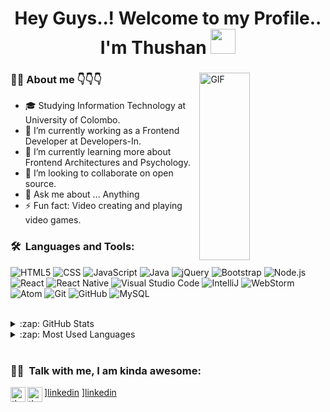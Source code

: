 <h1 align="center" color=#00ffff >Hey Guys..! Welcome to my Profile.. I'm Thushan <img src="https://www.animatedimages.org/data/media/1645/animated-waving-image-0010.gif" width="40px" /> </h1>

<div>
<img width = "40%" align="right" alt="GIF" height="300px" src="https://i.pinimg.com/originals/d0/c6/04/d0c60459431b6ffaecf92fc902ca996d.gif" />
<div align="left">
  <h3>👨‍💻 About me 👇👇👇</h3>
  
- 🎓 Studying Information Technology at University of Colombo.
- 🔭 I’m currently working as a Frontend Developer at Developers-In.
- 🌱 I’m currently learning more about Frontend Architectures and Psychology.
- 👯 I’m looking to collaborate on open source.
- 💬 Ask me about ... Anything
- ⚡ Fun fact: Video creating and playing video games.

</div> 
</div>

<h3> 🛠 &nbsp;Languages and Tools:</h3>


  ![HTML5](https://img.shields.io/badge/-HTML5-333333?style=flat&logo=HTML5)
  ![CSS](https://img.shields.io/badge/-CSS-333333?style=flat&logo=CSS3&logoColor=1572B6)
  ![JavaScript](https://img.shields.io/badge/-JavaScript-333333?style=flat&logo=javascript)
  ![Java](https://img.shields.io/badge/-Java-333333?style=flat&logo=Java&logoColor=007396)
  ![jQuery](https://img.shields.io/badge/-JQuery-333333?style=flat&logo=jquery&logoColor=1572B6)
  ![Bootstrap](https://img.shields.io/badge/-Bootstrap-333333?style=flat&logo=bootstrap&logoColor=563D7C)
  ![Node.js](https://img.shields.io/badge/-Node.js-333333?style=flat&logo=node.js)
  ![React](https://img.shields.io/badge/-React-333333?style=flat&logo=react)
  ![React Native](https://img.shields.io/badge/-React%20Native-333333?style=flat&logo=react)
  ![Visual Studio Code](https://img.shields.io/badge/-Visual%20Studio%20Code-333333?style=flat&logo=visual-studio-code&logoColor=007ACC)
  ![IntelliJ](https://img.shields.io/badge/-IntelliJ%20IDEA-333333?style=flat&logo=IntelliJ-IDEA)
  ![WebStorm](https://img.shields.io/badge/-Web%20Storm-333333?style=flat&logo=WebStorm&logoColor=cyan)
  ![Atom](https://img.shields.io/badge/-Atom-333333?style=flat&logo=Atom&logoColor=green)
  ![Git](https://img.shields.io/badge/-Git-333333?style=flat&logo=git)
  ![GitHub](https://img.shields.io/badge/-GitHub-333333?style=flat&logo=github)
  ![MySQL](https://img.shields.io/badge/-MySQL-333333?style=flat&logo=mysql)
  
  <br />
  
  
  <details>
  <summary>:zap: GitHub Stats</summary>

  <img align="left" alt="Thushan's GitHub Stats" src="https://github-readme-stats.vercel.app/api?username=Thushan-Wijenayake&show_icons=true&hide_border=true" />

</details>

<details>
  <summary>:zap: Most Used Languages</summary>

<img align="left" alt="Thushan's GitHub Top Languages" src="https://github-readme-stats.vercel.app/api/top-langs/?username=Thushan-Wijenayake" />

</details>

<br/>

<h3> 🤝🏻 &nbsp;Talk with me, I am kinda awesome: </h3>


<img align="left" alt="thushan-wijenayake | LinkedIn" width="24px" src="https://cdn.jsdelivr.net/npm/simple-icons@v3/icons/linkedin.svg" />][linkedin]
<img align="left" alt="thushan-wijenayake | LinkedIn" width="24px" src="https://cdn.jsdelivr.net/npm/simple-icons@v3/icons/linkedin.svg" />][linkedin]



[instagram]: https://www.instagram.com/__mr._shan__/
[linkedin]: https://www.linkedin.com/in/thushan-wijenayake-8300b51b7

